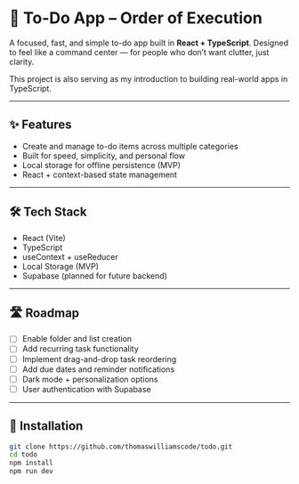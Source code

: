 # 🧠 To-Do App – Order of Execution

A focused, fast, and simple to-do app built in **React + TypeScript**. Designed to feel like a command center — for people who don’t want clutter, just clarity.

This project is also serving as my introduction to building real-world apps in TypeScript.

---

## ✨ Features

- Create and manage to-do items across multiple categories  
- Built for speed, simplicity, and personal flow  
- Local storage for offline persistence (MVP)  
- React + context-based state management  

---

## 🛠 Tech Stack

- React (Vite)
- TypeScript
- useContext + useReducer
- Local Storage (MVP)
- Supabase (planned for future backend)

---

## 🛣️ Roadmap

- [ ] Enable folder and list creation
- [ ] Add recurring task functionality
- [ ] Implement drag-and-drop task reordering
- [ ] Add due dates and reminder notifications
- [ ] Dark mode + personalization options
- [ ] User authentication with Supabase

---

## 🚀 Installation

```bash
git clone https://github.com/thomaswilliamscode/todo.git
cd todo
npm install
npm run dev
